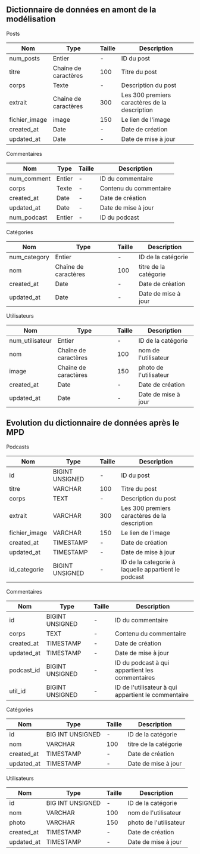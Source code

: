 ## Dictionnaire de données en amont de la modélisation

Posts

|Nom|Type|Taille|Description|
|-|-|-|-|
|num_posts|Entier|-|ID du post|
|titre|Chaîne de caractères|100|Titre du post|
|corps|Texte|-|Description du post|
|extrait|Chaîne de caractères|300|Les 300 premiers caractères de la description|
|fichier_image|image|150|Le lien de l'image|
|created_at|Date|-|Date de création|
|updated_at|Date|-|Date de mise à jour|


Commentaires

|Nom|Type|Taille|Description|
|-|-|-|-|
|num_comment|Entier|-|ID du commentaire|
|corps|Texte|-|Contenu du commentaire|
|created_at|Date|-|Date de création|
|updated_at|Date|-|Date de mise à jour|
|num_podcast|Entier|-|ID du podcast|


Catégories

|Nom|Type|Taille|Description|
|-|-|-|-|
|num_category|Entier|-|ID de la catégorie|
|nom|Chaîne de caractères|100|titre de la catégorie|
|created_at|Date|-|Date de création|
|updated_at|Date|-|Date de mise à jour|


Utilisateurs

|Nom|Type|Taille|Description|
|-|-|-|-|
|num_utilisateur|Entier|-|ID de la catégorie|
|nom|Chaîne de caractères|100|nom de l'utilisateur|
|image|Chaîne de caractères|150|photo de l'utilisateur|
|created_at|Date|-|Date de création|
|updated_at|Date|-|Date de mise à jour|



## Evolution du dictionnaire de données après le MPD

Podcasts

|Nom|Type|Taille|Description|
|-|-|-|-|
|id|BIGINT UNSIGNED|-|ID du post|
|titre|VARCHAR|100|Titre du post|
|corps|TEXT|-|Description du post|
|extrait|VARCHAR|300|Les 300 premiers caractères de la description|
|fichier_image|VARCHAR|150|Le lien de l'image|
|created_at|TIMESTAMP|-|Date de création|
|updated_at|TIMESTAMP|-|Date de mise à jour|
|id_categorie|BIGINT UNSIGNED|-|ID de la categorie à laquelle appartient le podcast|


Commentaires

|Nom|Type|Taille|Description|
|-|-|-|-|
|id|BIGINT UNSIGNED|-|ID du commentaire|
|corps|TEXT|-|Contenu du commentaire|
|created_at|TIMESTAMP|-|Date de création|
|updated_at|TIMESTAMP|-|Date de mise à jour|
|podcast_id|BIGINT UNSIGNED|-|ID du podcast à qui appartient les commentaires|
|util_id|BIGINT UNSIGNED|-|ID de l'utilisateur à qui appartient le commentaire|


Catégories

|Nom|Type|Taille|Description|
|-|-|-|-|
|id|BIG INT UNSIGNED|-|ID de la catégorie|
|nom|VARCHAR|100|titre de la catégorie|
|created_at|TIMESTAMP|-|Date de création|
|updated_at|TIMESTAMP|-|Date de mise à jour|


Utilisateurs

|Nom|Type|Taille|Description|
|-|-|-|-|
|id|BIG INT UNSIGNED|-|ID de la catégorie|
|nom|VARCHAR|100|nom de l'utilisateur|
|photo|VARCHAR|150|photo de l'utilisateur|
|created_at|TIMESTAMP|-|Date de création|
|updated_at|TIMESTAMP|-|Date de mise à jour|
